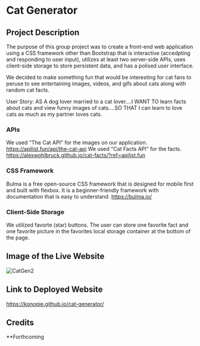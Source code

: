# Cat Generator

## Project Description
The purpose of this group project was to create a front-end web application using a CSS framework other than Bootstrap that is interactive (accedpting and responding to user input), utilizes at least two server-side APIs, uses client-side storage to store persistent data, and has a polised user interface.  

We decided to make something fun that would be interesting for cat fans to peruse to see entertaining images, videos, and gifs about cats along with random cat facts. 

User Story: AS A dog lover married to a cat lover....I WANT TO learn facts about cats and view funny images of cats....SO THAT I can learn to love cats as much as my partner loves cats.

### APIs
We used "The Cat API" for the images on our application. https://apilist.fun/api/the-cat-api
We used "Cat Facts API" for the facts. https://alexwohlbruck.github.io/cat-facts/?ref=apilist.fun

### CSS Framework
Bulma is a free open-source CSS framework that is designed for mobile first and built with flexbox. It is a beginner-friendly framework with documentation that is easy to understand. 
https://bulma.io/

### Client-Side Storage
We utilized favorte (star) buttons. The user can store one favorite fact and one favorite picture in the favorites local storage container at the bottom of the page.

## Image of the Live Website
![CatGen2](https://user-images.githubusercontent.com/102879421/173994508-9556e6db-f072-41a7-b476-3be08c3bbc04.jpeg)

## Link to Deployed Website
https://konopie.github.io/cat-generator/

## Credits
**Forthcoming
